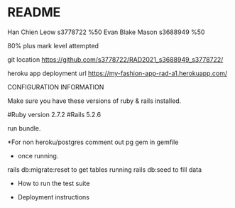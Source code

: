 # README

Han Chien Leow s3778722 %50
Evan Blake Mason s3688949 %50

80% plus mark level attempted

git location
https://github.com/s3778722/RAD2021_s3688949_s3778722/

heroku app deployment url
https://my-fashion-app-rad-a1.herokuapp.com/

CONFIGURATION INFORMATION

  Make sure you have these versions of ruby & rails installed.

  #Ruby version 2.7.2
  #Rails 5.2.6 

  run bundle.

  *For non heroku/postgres
   comment out pg gem in gemfile

  - once running.

  rails db:migrate:reset to get tables running
  rails db:seed to fill data

  * How to run the test suite

  * Deployment instructions


